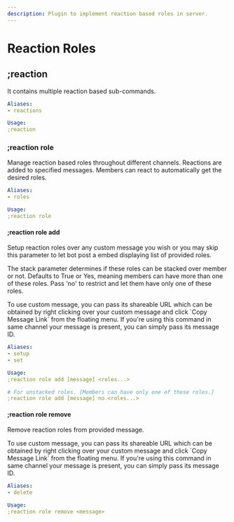 ```yaml
---
description: Plugin to implement reaction based roles in server.
---
```


# Reaction Roles

## ;reaction

It contains multiple reaction based sub-commands.

```yaml
Aliases:
- reactions

Usage:
;reaction
```

### ;reaction role

Manage reaction based roles throughout different channels. Reactions are added to specified messages. Members can react to automatically get the desired roles.

```yaml
Aliases:
- roles

Usage:
;reaction role
```

#### ;reaction role add

Setup reaction roles over any custom message you wish or you may skip this parameter to let bot post a embed displaying list of provided roles.

The stack parameter determines if these roles can be stacked over member or not. Defaults to True or Yes, meaning members can have more than one of these roles. Pass 'no' to restrict and let them have only one of these roles.

To use custom message, you can pass its shareable URL which can be obtained by right clicking over your custom message and click \`Copy Message Link\` from the floating menu. If you're using this command in same channel your message is present, you can simply pass its message ID.

```yaml
Aliases:
- setup
- set

Usage:
;reaction role add [message] <roles...>

# For unstacked roles. [Members can have only one of these roles.]
;reaction role add [message] no <roles...>
```

#### ;reaction role remove

Remove reaction roles from provided message.

To use custom message, you can pass its shareable URL which can be obtained by right clicking over your custom message and click \`Copy Message Link\` from the floating menu. If you're using this command in same channel your message is present, you can simply pass its message ID.

```yaml
Aliases:
- delete

Usage:
;reaction role remove <message>
```

